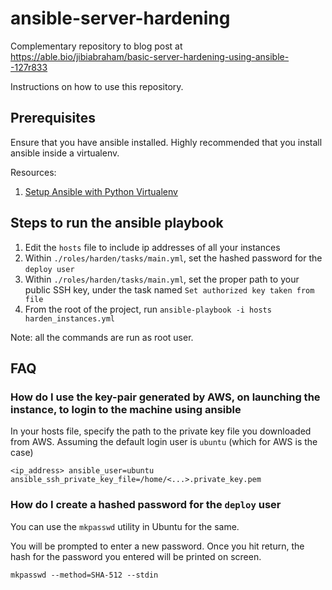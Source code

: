 # ansible-server-hardening

Complementary repository to blog post at https://able.bio/jibiabraham/basic-server-hardening-using-ansible--127r833

Instructions on how to use this repository.

## Prerequisites

Ensure that you have ansible installed. Highly recommended that you install ansible inside a virtualenv.

Resources:

1. [Setup Ansible with Python Virtualenv](https://buildahomelab.com/2018/10/06/setup-ansible-with-virtualenv/)

## Steps to run the ansible playbook

1. Edit the `hosts` file to include ip addresses of all your instances
2. Within `./roles/harden/tasks/main.yml`, set the hashed password for the `deploy user`
3. Within `./roles/harden/tasks/main.yml`, set the proper path to your public SSH key, under the task named `Set authorized key taken from file`
4. From the root of the project, run `ansible-playbook -i hosts harden_instances.yml`

Note: all the commands are run as root user.

## FAQ

### How do I use the key-pair generated by AWS, on launching the instance, to login to the machine using ansible

In your hosts file, specify the path to the private key file you downloaded from AWS.
Assuming the default login user is `ubuntu` (which for AWS is the case)

```
<ip_address> ansible_user=ubuntu ansible_ssh_private_key_file=/home/<...>.private_key.pem
```

### How do I create a hashed password for the `deploy` user

You can use the `mkpasswd` utility in Ubuntu for the same.

You will be prompted to enter a new password. Once you hit return, the hash for the password you entered will be printed on screen.

```
mkpasswd --method=SHA-512 --stdin
```
